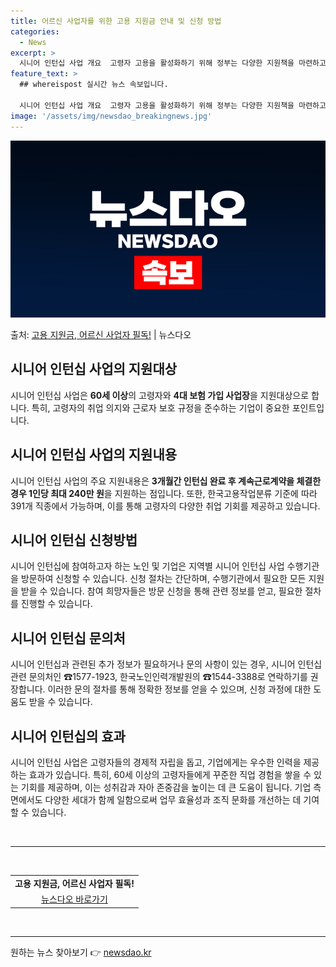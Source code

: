 ```yaml
---
title: 어르신 사업자를 위한 고용 지원금 안내 및 신청 방법
categories:
  - News
excerpt: >
  시니어 인턴십 사업 개요  고령자 고용을 활성화하기 위해 정부는 다양한 지원책을 마련하고 있습니다. 그 중에…
feature_text: >
  ## whereispost 실시간 뉴스 속보입니다.

  시니어 인턴십 사업 개요  고령자 고용을 활성화하기 위해 정부는 다양한 지원책을 마련하고 있습니다. 그 중에…
image: '/assets/img/newsdao_breakingnews.jpg'
---
```


![뉴스다오 속보](/assets/img/newsdao_breakingnews.jpg)

<p>출처: <a href="https://newsdao.kr/4309" rel="dofollow">고용 지원금, 어르신 사업자 필독!</a> | 뉴스다오</p>

<h2 data-ke-size="size26">시니어 인턴십 사업의 지원대상</h2>
<p data-ke-size="size16">시니어 인턴십 사업은 <b>60세 이상</b>의 고령자와 <b>4대 보험 가입 사업장</b>을 지원대상으로 합니다. 특히, 고령자의 취업 의지와 근로자 보호 규정을 준수하는 기업이 중요한 포인트입니다.</p>

<h2 data-ke-size="size26">시니어 인턴십 사업의 지원내용</h2>
<p data-ke-size="size16">시니어 인턴십 사업의 주요 지원내용은 <b>3개월간 인턴십 완료 후 계속근로계약을 체결한 경우 1인당 최대 240만 원</b>을 지원하는 점입니다. 또한, 한국고용작업분류 기준에 따라 391개 직종에서 가능하며, 이를 통해 고령자의 다양한 취업 기회를 제공하고 있습니다.</p>

<h2 data-ke-size="size26">시니어 인턴십 신청방법</h2>
<p data-ke-size="size16">시니어 인턴십에 참여하고자 하는 노인 및 기업은 지역별 시니어 인턴십 사업 수행기관을 방문하여 신청할 수 있습니다. 신청 절차는 간단하며, 수행기관에서 필요한 모든 지원을 받을 수 있습니다. 참여 희망자들은 방문 신청을 통해 관련 정보를 얻고, 필요한 절차를 진행할 수 있습니다.</p>

<h2 data-ke-size="size26">시니어 인턴십 문의처</h2>
<p data-ke-size="size16">시니어 인턴십과 관련된 추가 정보가 필요하거나 문의 사항이 있는 경우, 시니어 인턴십 관련 문의처인 ☎1577-1923, 한국노인인력개발원의 ☎1544-3388로 연락하기를 권장합니다. 이러한 문의 절차를 통해 정확한 정보를 얻을 수 있으며, 신청 과정에 대한 도움도 받을 수 있습니다.</p>

<h2 data-ke-size="size26">시니어 인턴십의 효과</h2>
<p data-ke-size="size16">시니어 인턴십 사업은 고령자들의 경제적 자립을 돕고, 기업에게는 우수한 인력을 제공하는 효과가 있습니다. 특히, 60세 이상의 고령자들에게 꾸준한 직업 경험을 쌓을 수 있는 기회를 제공하며, 이는 성취감과 자아 존중감을 높이는 데 큰 도움이 됩니다. 기업 측면에서도 다양한 세대가 함께 일함으로써 업무 효율성과 조직 문화를 개선하는 데 기여할 수 있습니다.</p>

<p data-ke-size="size16">&nbsp;</p>

<hr>

<p data-ke-size="size16">&nbsp;</p>

<table>
<tbody>
<tr>
<td style="text-align: center; height: 17px;"><b>고용 지원금, 어르신 사업자 필독!</b></td>
</tr>
<tr>
<td style="text-align: center; height: 17px;"><a href="https://newsdao.kr/4309">뉴스다오 바로가기</a></td>
</tr>
</tbody>
</table>

<p data-ke-size="size16">&nbsp;</p>

<hr> 

원하는 뉴스 찾아보기 👉 <a href="https://newsdao.kr" rel="dofollow">newsdao.kr</a>


